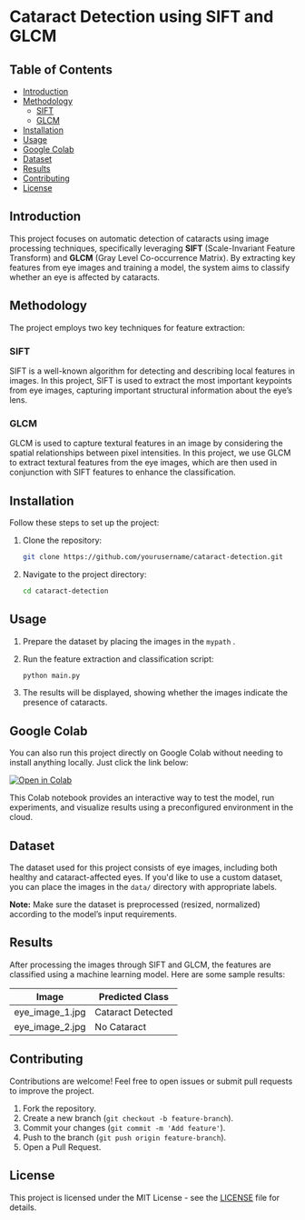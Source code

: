 # Cataract Detection using SIFT and GLCM

## Table of Contents

- [Introduction](#introduction)
- [Methodology](#methodology)
  - [SIFT](#sift)
  - [GLCM](#glcm)
- [Installation](#installation)
- [Usage](#usage)
- [Google Colab](#google-colab)
- [Dataset](#dataset)
- [Results](#results)
- [Contributing](#contributing)
- [License](#license)

## Introduction

This project focuses on automatic detection of cataracts using image processing techniques, specifically leveraging **SIFT** (Scale-Invariant Feature Transform) and **GLCM** (Gray Level Co-occurrence Matrix). By extracting key features from eye images and training a model, the system aims to classify whether an eye is affected by cataracts.

## Methodology

The project employs two key techniques for feature extraction:

### SIFT

SIFT is a well-known algorithm for detecting and describing local features in images. In this project, SIFT is used to extract the most important keypoints from eye images, capturing important structural information about the eye’s lens.

### GLCM

GLCM is used to capture textural features in an image by considering the spatial relationships between pixel intensities. In this project, we use GLCM to extract textural features from the eye images, which are then used in conjunction with SIFT features to enhance the classification.

## Installation

Follow these steps to set up the project:

1. Clone the repository:

    ```bash
    git clone https://github.com/yourusername/cataract-detection.git
    ```

2. Navigate to the project directory:

    ```bash
    cd cataract-detection
    ```


## Usage

1. Prepare the dataset by placing the images in the `mypath` .
2. Run the feature extraction and classification script:

    ```bash
    python main.py
    ```

3. The results will be displayed, showing whether the images indicate the presence of cataracts.

## Google Colab

You can also run this project directly on Google Colab without needing to install anything locally. Just click the link below:

[![Open in Colab](https://colab.research.google.com/assets/colab-badge.svg)](https://colab.research.google.com/github/yourusername/cataract-detection/blob/main/cataract_detection_colab.ipynb)

This Colab notebook provides an interactive way to test the model, run experiments, and visualize results using a preconfigured environment in the cloud.

## Dataset

The dataset used for this project consists of eye images, including both healthy and cataract-affected eyes. If you'd like to use a custom dataset, you can place the images in the `data/` directory with appropriate labels.

**Note:** Make sure the dataset is preprocessed (resized, normalized) according to the model’s input requirements.

## Results

After processing the images through SIFT and GLCM, the features are classified using a machine learning model. Here are some sample results:

| Image           | Predicted Class   |
| --------------- | ----------------- |
| eye_image_1.jpg | Cataract Detected  |
| eye_image_2.jpg | No Cataract        |

## Contributing

Contributions are welcome! Feel free to open issues or submit pull requests to improve the project.

1. Fork the repository.
2. Create a new branch (`git checkout -b feature-branch`).
3. Commit your changes (`git commit -m 'Add feature'`).
4. Push to the branch (`git push origin feature-branch`).
5. Open a Pull Request.

## License

This project is licensed under the MIT License - see the [LICENSE](LICENSE) file for details.


